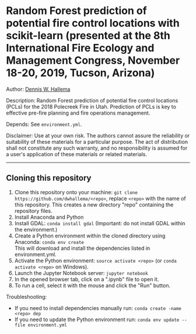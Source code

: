 # Random Forest prediction of potential fire control locations with scikit-learn (presented at the 8th International Fire Ecology and Management Congress, November 18-20, 2019, Tucson, Arizona) 

Author: [Dennis W. Hallema](https://www.linkedin.com/in/dennishallema) 

Description: Random Forest prediction of potential fire control locations (PCLs) for the 2018 Polecreek Fire in Utah. Prediction of PCLs is key to effective pre-fire planning and fire operations management. 

Depends: See `environment.yml`. 

Disclaimer: Use at your own risk. The authors cannot assure the reliability or suitability of these materials for a particular purpose. The act of distribution shall not constitute any such warranty, and no responsibility is assumed for a user's application of these materials or related materials.  

---

## Cloning this repository

1. Clone this repository onto your machine: 
   `git clone https://github.com/dwhallema/<repo>`, replace `<repo>` with the name of this repository. 
   This creates a new directory "repo" containing the repository files.
2. Install Anaconda and Python  
3. Install GDAL: `conda install gdal` (Important: do not install GDAL within the environment.)
4. Create a Python environment within the cloned directory using Anaconda: `conda env create`  
   This will download and install the dependencies listed in environment.yml.  
5. Activate the Python environment: `source activate <repo>` (or `conda activate <repo>` on Windows).  
6. Launch the Jupyter Notebook server: `jupyter notebook`  
7. In the opened browser tab, click on a ".ipynb" file to open it.  
8. To run a cell, select it with the mouse and click the "Run" button.  

Troubleshooting: 

* If you need to install dependencies manually run: `conda create -name <repo> dep`  
* If you need to update the Python environment run: `conda env update --file environment.yml`  

